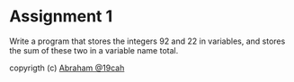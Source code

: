 # Assignment 1

Write a program that stores the integers 92 and 22 in variables, and stores the sum of these two in a variable name total.

copyrigth (c) [Abraham @19cah](https://github.com/19cah)
